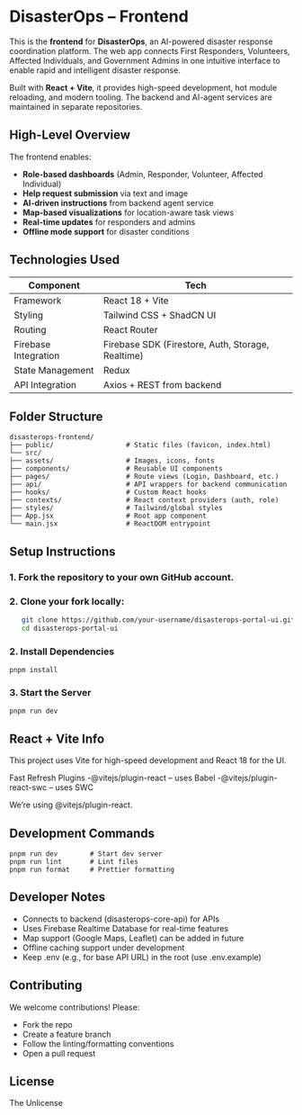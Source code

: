 #  DisasterOps – Frontend

This is the **frontend** for **DisasterOps**, an AI-powered disaster response coordination platform. The web app connects First Responders, Volunteers, Affected Individuals, and Government Admins in one intuitive interface to enable rapid and intelligent disaster response.

Built with **React + Vite**, it provides high-speed development, hot module reloading, and modern tooling. The backend and AI-agent services are maintained in separate repositories.


##  High-Level Overview

The frontend enables:

-  **Role-based dashboards** (Admin, Responder, Volunteer, Affected Individual)
-  **Help request submission** via text and image
-  **AI-driven instructions** from backend agent service
-  **Map-based visualizations** for location-aware task views
-  **Real-time updates** for responders and admins
-  **Offline mode support** for disaster conditions


##  Technologies Used

| Component         | Tech                        |
|------------------|------------------------------|
| Framework         | React 18 + Vite             |
| Styling           | Tailwind CSS + ShadCN UI    |
| Routing           | React Router                |
| Firebase Integration | Firebase SDK (Firestore, Auth, Storage, Realtime) |
| State Management  | Redux |
| API Integration   | Axios + REST from backend   |


## Folder Structure

```
disasterops-frontend/
├── public/                  # Static files (favicon, index.html)
└── src/
├── assets/                  # Images, icons, fonts
├── components/              # Reusable UI components
├── pages/                   # Route views (Login, Dashboard, etc.)
├── api/                     # API wrappers for backend communication
├── hooks/                   # Custom React hooks
├── contexts/                # React context providers (auth, role)
├── styles/                  # Tailwind/global styles
├── App.jsx                  # Root app component
└── main.jsx                 # ReactDOM entrypoint
```

##  Setup Instructions

### 1. Fork the repository to your own GitHub account.

### 2. Clone your fork locally:
```bash
   git clone https://github.com/your-username/disasterops-portal-ui.git
   cd disasterops-portal-ui
```

### 2. Install Dependencies
```
pnpm install
```

### 3. Start the Server
```
pnpm run dev
```

## React + Vite Info

This project uses Vite for high-speed development and React 18 for the UI.

Fast Refresh Plugins
-@vitejs/plugin-react – uses Babel
-@vitejs/plugin-react-swc – uses SWC

We’re using @vitejs/plugin-react.

## Development Commands
```
pnpm run dev        # Start dev server
pnpm run lint       # Lint files
pnpm run format     # Prettier formatting
```

## Developer Notes
- Connects to backend (disasterops-core-api) for APIs
- Uses Firebase Realtime Database for real-time features
- Map support (Google Maps, Leaflet) can be added in future
- Offline caching support under development
- Keep .env (e.g., for base API URL) in the root (use .env.example)

## Contributing

We welcome contributions! Please:

- Fork the repo
- Create a feature branch
- Follow the linting/formatting conventions
- Open a pull request


## License

The Unlicense
